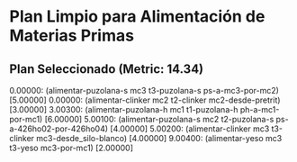 # Plan Limpio para Alimentación de Materias Primas

## Plan Seleccionado (Metric: 14.34)

0.00000: (alimentar-puzolana-s mc3 t3-puzolana-s ps-a-mc3-por-mc2) [5.00000]
0.00000: (alimentar-clinker mc2 t2-clinker mc2-desde-pretrit) [3.00000]
3.00300: (alimentar-puzolana-h mc1 t1-puzolana-h ph-a-mc1-por-mc1) [6.00000]
5.00100: (alimentar-puzolana-s mc2 t2-puzolana-s ps-a-426ho02-por-426ho04) [4.00000]
5.00200: (alimentar-clinker mc3 t3-clinker mc3-desde_silo-blanco) [4.00000]
9.00400: (alimentar-yeso mc3 t3-yeso mc3-por-mc1) [2.00000]